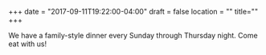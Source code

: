 +++
date = "2017-09-11T19:22:00-04:00"
draft = false
location = ""
title=""
+++

We have a family-style dinner every Sunday through Thursday night. Come eat with us!
